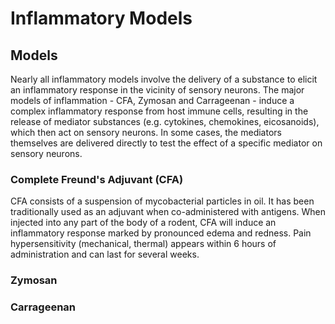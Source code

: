 # Inflammatory Models

## Models

Nearly all inflammatory models involve the delivery of a substance to elicit an inflammatory response in the vicinity of sensory neurons. The major models of inflammation - CFA, Zymosan and Carrageenan - induce a complex inflammatory response from host immune cells, resulting in the release of mediator substances \(e.g. cytokines, chemokines, eicosanoids\), which then act on sensory neurons. In some cases, the mediators themselves are delivered directly to test the effect of a specific mediator on sensory neurons.

### Complete Freund's Adjuvant \(CFA\)

CFA consists of a suspension of mycobacterial particles in oil. It has been traditionally used as an adjuvant when co-administered with antigens. When injected into any part of the body of a rodent, CFA will induce an inflammatory response marked by pronounced edema and redness. Pain hypersensitivity \(mechanical, thermal\) appears within 6 hours of administration and can last for several weeks.

### Zymosan

### Carrageenan

### 



